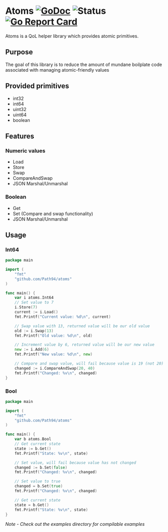 # Atoms [![GoDoc](https://godoc.org/github.com/Path94/atoms?status.svg)](https://godoc.org/github.com/Path94/atoms) ![Status](https://img.shields.io/badge/status-beta-yellow.svg) [![Go Report Card](https://goreportcard.com/badge/github.com/Path94/atoms)](https://goreportcard.com/report/github.com/Path94/atoms)

Atoms is a QoL helper library which provides atomic primitives. 

## Purpose
The goal of this library is to reduce the amount of mundane boilplate code associated with managing atomic-friendly values

## Provided primitives
- int32
- int64
- uint32
- uint64
- boolean

## Features
### Numeric values
- Load
- Store
- Swap
- CompareAndSwap
- JSON Marshal/Unmarshal

### Boolean
- Get
- Set (Compare and swap functionality)
- JSON Marshal/Unmarshal

## Usage
### Int64
```go
package main

import (
	"fmt"
	"github.com/Path94/atoms"
)

func main() {
	var i atoms.Int64
	// Set value to 7
	i.Store(7)
	current := i.Load()
	fmt.Printf("Current value: %d\n", current)

	// Swap value with 13, returned value will be our old value
	old := i.Swap(13)
	fmt.Printf("Old value: %d\n", old)

	// Increment value by 6, returned value will be our new value
	new := i.Add(6)
	fmt.Printf("New value: %d\n", new)

	// Compare and swap value, will fail because value is 19 (not 20)
	changed := i.CompareAndSwap(20, 40)
	fmt.Printf("Changed: %v\n", changed)
}

```

### Bool
```go
package main

import (
	"fmt"
	"github.com/Path94/atoms"
)

func main() {
	var b atoms.Bool
	// Get current state
	state := b.Get()
	fmt.Printf("State: %v\n", state)

	// Set value, will fail because value has not changed
	changed := b.Set(false)
	fmt.Printf("Changed: %v\n", changed)

	// Set value to true
	changed = b.Set(true)
	fmt.Printf("Changed: %v\n", changed)

	// Get current state
	state = b.Get()
	fmt.Printf("State: %v\n", state)
}

```

*Note - Check out the examples directory for compilable examples*